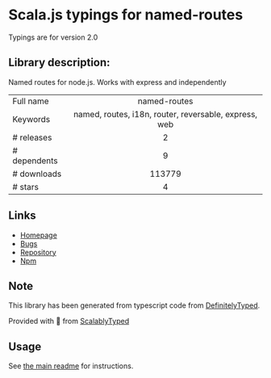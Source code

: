 
# Scala.js typings for named-routes

Typings are for version 2.0

## Library description:
Named routes for node.js. Works with express and independently

|                    |                 |
| ------------------ | :-------------: |
| Full name          | named-routes |
| Keywords           | named, routes, i18n, router, reversable, express, web |
| # releases         | 2 |
| # dependents       | 9 |
| # downloads        | 113779 |
| # stars            | 4 |

## Links
- [Homepage](https://github.com/alubbe/named-routes#readme)
- [Bugs](https://github.com/alubbe/named-routes/issues)
- [Repository](https://github.com/alubbe/named-routes)
- [Npm](https://www.npmjs.com/package/named-routes)
    


## Note
This library has been generated from typescript code from [DefinitelyTyped](https://definitelytyped.org).

Provided with :purple_heart: from [ScalablyTyped](https://github.com/oyvindberg/ScalablyTyped)

## Usage
See [the main readme](../../readme.md) for instructions.


